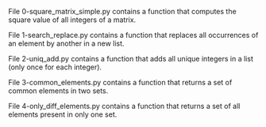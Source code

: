 File 0-square_matrix_simple.py contains a function that computes the square value of all integers of a matrix.

File 1-search_replace.py contains a function that replaces all occurrences of an element by another in a new list.

File 2-uniq_add.py contains a function that adds all unique integers in a list (only once for each integer).

File 3-common_elements.py contains a function that returns a set of common elements in two sets.

File 4-only_diff_elements.py contains a function that returns a set of all elements present in only one set.


